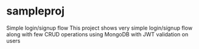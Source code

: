 # sampleproj
Simple login/signup flow
This project shows very simple login/signup flow along with few CRUD operations using MongoDB with JWT validation on users
